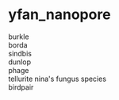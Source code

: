 # yfan_nanopore
burkle   
borda   
sindbis  
dunlop  
phage  
tellurite 
nina's fungus species  
birdpair

